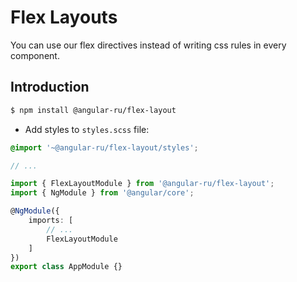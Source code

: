 # Flex Layouts

You can use our flex directives instead of writing css rules in every component.

## Introduction

```bash
$ npm install @angular-ru/flex-layout
```

-   Add styles to `styles.scss` file:

```scss
@import '~@angular-ru/flex-layout/styles';

// ...
```

```ts
import { FlexLayoutModule } from '@angular-ru/flex-layout';
import { NgModule } from '@angular/core';

@NgModule({
    imports: [
        // ...
        FlexLayoutModule
    ]
})
export class AppModule {}
```
